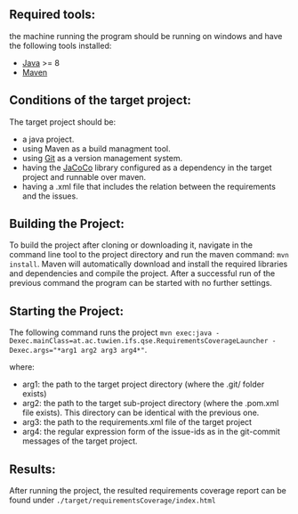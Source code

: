 ## Required tools:
the machine running the program should be running on windows and have the following tools installed:
* [Java](https://www.java.com/) >= 8
* [Maven](https://maven.apache.org/)

## Conditions of the target project:
The target project should be:
* a java project.
* using Maven as a build managment tool.
* using [Git](https://git-scm.com/) as a version management system.
* having the [JaCoCo](http://www.eclemma.org/jacoco/) library configured as a dependency in the target project and runnable over maven.
* having a .xml file that includes the relation between the requirements and the issues.

## Building the Project:
To build the project after cloning or downloading it, navigate in the command line tool to the project directory and run the maven command: `mvn install`. Maven will automatically download and install the required libraries and dependencies and compile the project.
After a successful run of the previous command the program can be started with no further settings.

## Starting the Project:
The following command runs the project 
`mvn exec:java -Dexec.mainClass=at.ac.tuwien.ifs.qse.RequirementsCoverageLauncher -Dexec.args="*arg1 arg2 arg3 arg4*"`.

where:
* arg1: the path to the target project directory (where the .git/ folder exists)
* arg2: the path to the target sub-project directory (where the .pom.xml file exists). This directory can be identical with the previous one.
* arg3: the path to the requirements.xml file of the target project
* arg4: the regular expression form of the issue-ids as in the git-commit messages of the target project.

## Results:
After running the project, the resulted requirements coverage report can be found under `./target/requirementsCoverage/index.html`
